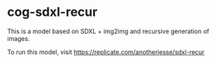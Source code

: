 # cog-sdxl-recur

This is a model based on SDXL + img2img and recursive generation of images.

To run this model, visit https://replicate.com/anotherjesse/sdxl-recur